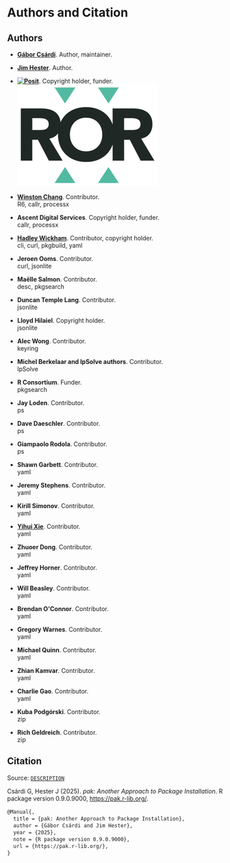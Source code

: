 # Authors and Citation

## Authors

- **[Gábor Csárdi](https://github.com/gaborcsardi)**. Author,
  maintainer.

- **[Jim Hester](https://jimhester.com)**. Author.

- **[![Posit](https://www.tidyverse.org/posit-logo.svg)](https://www.posit.co)**.
  Copyright holder, funder.
  [![ROR](https://raw.githubusercontent.com/ror-community/ror-logos/main/ror-icon-rgb.svg)](https://ror.org/03wc8by49)

- **[Winston Chang](https://github.com/wch)**. Contributor.  
  R6, callr, processx

- **Ascent Digital Services**. Copyright holder, funder.  
  callr, processx

- **[Hadley Wickham](https://hadley.nz)**. Contributor, copyright
  holder.  
  cli, curl, pkgbuild, yaml

- **Jeroen Ooms**. Contributor.  
  curl, jsonlite

- **Maëlle Salmon**. Contributor.  
  desc, pkgsearch

- **Duncan Temple Lang**. Contributor.  
  jsonlite

- **Lloyd Hilaiel**. Copyright holder.  
  jsonlite

- **Alec Wong**. Contributor.  
  keyring

- **Michel Berkelaar and lpSolve authors**. Contributor.  
  lpSolve

- **R Consortium**. Funder.  
  pkgsearch

- **Jay Loden**. Contributor.  
  ps

- **Dave Daeschler**. Contributor.  
  ps

- **Giampaolo Rodola**. Contributor.  
  ps

- **Shawn Garbett**. Contributor.  
  yaml

- **Jeremy Stephens**. Contributor.  
  yaml

- **Kirill Simonov**. Contributor.  
  yaml

- **[Yihui Xie](https://yihui.org/)**. Contributor.  
  yaml

- **Zhuoer Dong**. Contributor.  
  yaml

- **Jeffrey Horner**. Contributor.  
  yaml

- **Will Beasley**. Contributor.  
  yaml

- **Brendan O'Connor**. Contributor.  
  yaml

- **Gregory Warnes**. Contributor.  
  yaml

- **Michael Quinn**. Contributor.  
  yaml

- **Zhian Kamvar**. Contributor.  
  yaml

- **Charlie Gao**. Contributor.  
  yaml

- **Kuba Podgórski**. Contributor.  
  zip

- **Rich Geldreich**. Contributor.  
  zip

## Citation

Source:
[`DESCRIPTION`](https://github.com/r-lib/pak/blob/main/DESCRIPTION)

Csárdi G, Hester J (2025). *pak: Another Approach to Package
Installation*. R package version 0.9.0.9000, <https://pak.r-lib.org/>.

    @Manual{,
      title = {pak: Another Approach to Package Installation},
      author = {Gábor Csárdi and Jim Hester},
      year = {2025},
      note = {R package version 0.9.0.9000},
      url = {https://pak.r-lib.org/},
    }
